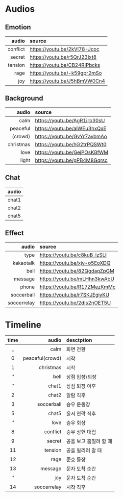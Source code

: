 # Audios
## Emotion
|audio   |source                      |
|-------:|:---------------------------|
|conflict|https://youtu.be/2kVl78-Jcoc|
|secret  |https://youtu.be/r5QrJ23lxt8|
|tension |https://youtu.be/CB24RIPbcks|
|rage    |https://youtu.be/-k59gpr2mSo|
|joy     |https://youtu.be/J5hBmVW0Cn4|

## Background
|audio    |source                      |
|--------:|:---------------------------|
|calm     |https://youtu.be/AgR1irb30sU|
|peaceful |https://youtu.be/alWEu3hxQxE|
|(crowd)  |https://youtu.be/GvYr7avbmAo|
|christmas|https://youtu.be/hG2trPQSWt0|
|love     |https://youtu.be/GejPOsKBfWM|
|light    |https://youtu.be/gPB4M8Gqrsc|

## Chat
|audio|
|-----|
|chat1|
|chat2|
|chat5|

## Effect
|audio      |source                      |
|----------:|:---------------------------|
|type       |https://youtu.be/c8kuB_IzSLI|
|kakaotalk  |https://youtu.be/xjv-o5EoXDQ|
|bell       |https://youtu.be/82QgdaqZpGM|
|message    |https://youtu.be/mLHhn3kwAbU|
|phone      |https://youtu.be/R17ZMezKmMc|
|soccerball |https://youtu.be/r7SKJEgiyKU|
|soccerrelay|https://youtu.be/2dis2nOET5U|

# Timeline
|time|audio          |desctption|
|:--:|--------------:|:---------|
|_   |calm           |화면 전환   |
|0   |peaceful(crowd)|시작   |
|1   |christmas      |시작   |
|''  |bell           |상점 입장/퇴장   |
|''  |chat1          |상점 퇴장 이후   |
|2   |chat2          |알람 직후   |
|3   |soccerball     |승우 운동장   |
|5   |chat5          |윤서 연락 직후   |
|''  |love           |승우 회상   |
|8   |conflict       |승우 상현 대립   |
|9   |secret         |공을 보고 훔칠려 할 때   |
|11  |tension        |공을 빌리러 갈 때   |
|12  |rage           |준호 등장   |
|13  |message        |문자 도착 순간   |
|''  |joy            |문자 도착 순간   |
|14  |soccerrelay    |시작 직후   |
